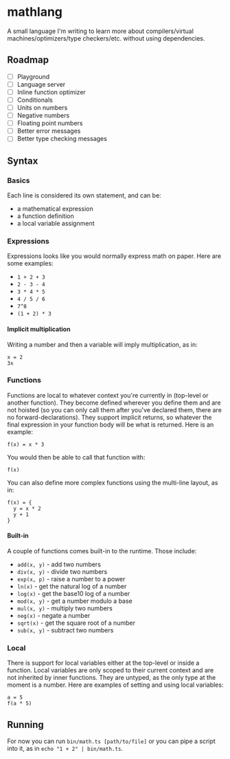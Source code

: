 # mathlang

A small language I'm writing to learn more about compilers/virtual machines/optimizers/type checkers/etc. without using dependencies.

## Roadmap

- [ ] Playground
- [ ] Language server
- [ ] Inline function optimizer
- [ ] Conditionals
- [ ] Units on numbers
- [ ] Negative numbers
- [ ] Floating point numbers
- [ ] Better error messages
- [ ] Better type checking messages

## Syntax

### Basics

Each line is considered its own statement, and can be:

- a mathematical expression
- a function definition
- a local variable assignment

### Expressions

Expressions looks like you would normally express math on paper. Here are some examples:

- `1 + 2 + 3`
- `2 - 3 - 4`
- `3 * 4 * 5`
- `4 / 5 / 6`
- `7^8`
- `(1 + 2) * 3`

#### Implicit multiplication

Writing a number and then a variable will imply multiplication, as in:

```
x = 2
3x
```

### Functions

Functions are local to whatever context you're currently in (top-level or another function). They become defined wherever you define them and are not hoisted (so you can only call them after you've declared them, there are no forward-declarations). They support implicit returns, so whatever the final expression in your function body will be what is returned. Here is an example:

```
f(x) = x * 3
```

You would then be able to call that function with:

```
f(x)
```

You can also define more complex functions using the multi-line layout, as in:

```
f(x) = {
  y = x * 2
  y + 1
}
```

#### Built-in

A couple of functions comes built-in to the runtime. Those include:

- `add(x, y)` - add two numbers
- `div(x, y)` - divide two numbers
- `exp(x, p)` - raise a number to a power
- `ln(x)` - get the natural log of a number
- `log(x)` - get the base10 log of a number
- `mod(x, y)` - get a number modulo a base
- `mul(x, y)` - multiply two numbers
- `neg(x)` - negate a number
- `sqrt(x)` - get the square root of a number
- `sub(x, y)` - subtract two numbers

### Local

There is support for local variables either at the top-level or inside a function. Local variables are only scoped to their current context and are not inherited by inner functions. They are untyped, as the only type at the moment is a number. Here are examples of setting and using local variables:

```
a = 5
f(a * 5)
```

## Running

For now you can run `bin/math.ts [path/to/file]` or you can pipe a script into it, as in `echo "1 + 2" | bin/math.ts`.
